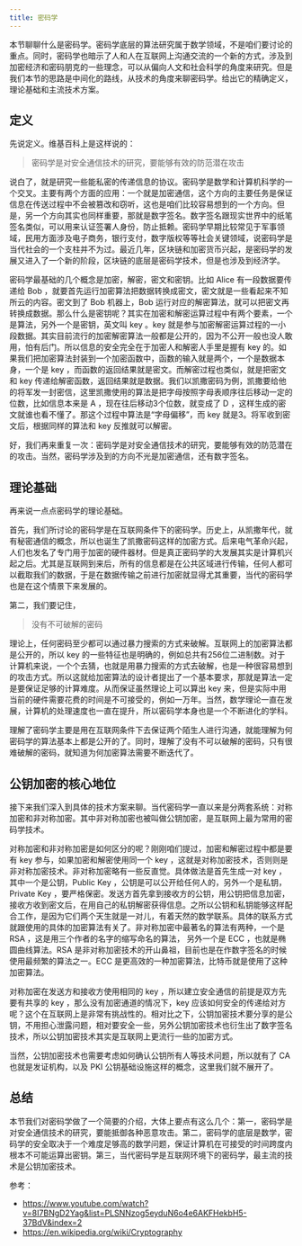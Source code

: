 ```yaml
---
title: 密码学
---
```


本节聊聊什么是密码学。密码学底层的算法研究属于数学领域，不是咱们要讨论的重点。同时，密码学也暗示了人和人在互联网上沟通交流的一个新的方式，涉及到加密经济和密码朋克的一些理念，可以从偏向人文和社会科学的角度来研究。但是我们本节的思路是中间化的路线，从技术的角度来聊密码学。给出它的精确定义，理论基础和主流技术方案。

## 定义

先说定义。维基百科上是这样说的：

> 密码学是对安全通信技术的研究，要能够有效的防范潜在攻击

说白了，就是研究一些能私密的传递信息的协议。密码学是数学和计算机科学的一个交叉。主要有两个方面的应用：一个就是加密通信，这个方向的主要任务是保证信息在传送过程中不会被篡改和窃听，这也是咱们比较容易想到的一个方向。但是，另一个方向其实也同样重要，那就是数字签名。数字签名跟现实世界中的纸笔签名类似，可以用来认证签署人身份，防止抵赖。密码学早期比较常见于军事领域，民用方面涉及电子商务，银行支付，数字版权等等社会关键领域，说密码学是当代社会的一个支柱并不为过。最近几年，区块链和加密货币兴起，是密码学的发展又进入了一个新的阶段，区块链的底层是密码学技术，但是也涉及到经济学。

密码学最基础的几个概念是加密，解密，密文和密钥。比如 Alice 有一段数据要传递给 Bob ，就要首先运行加密算法把数据转换成密文，密文就是一些看起来不知所云的内容。密文到了 Bob 机器上，Bob 运行对应的解密算法，就可以把密文再转换成数据。那么什么是密钥呢？其实在加密和解密运算过程中有两个要素，一个是算法，另外一个是密钥，英文叫 key 。key 就是参与加密解密运算过程的一小段数据。其实目前流行的加密解密算法一般都是公开的，因为不公开一般也没人敢用，怕有后门。所以信息的安全完全在于加密人和解密人手里是握有 key 的。如果我们把加密算法封装到一个加密函数中，函数的输入就是两个，一个是数据本身，一个是 key ，而函数的返回结果就是密文。而解密过程也类似，就是把密文和 key 传递给解密函数，返回结果就是数据。我们以凯撒密码为例，凯撒要给他的将军发一封密信，这里凯撒使用的算法是把字母按照字母表顺序往后移动一定的位数，比如信息本来是 A ，现在往后移动3个位数，就变成了 D ，这样生成的密文就谁也看不懂了。那这个过程中算法是“字母偏移”，而 key 就是3。将军收到密文后，根据同样的算法和 key 反推就可以解密。

好，我们再来重复一次：密码学是对安全通信技术的研究，要能够有效的防范潜在的攻击。当然，密码学涉及到的方向不光是加密通信，还有数字签名。

## 理论基础

再来说一点点密码学的理论基础。

首先，我们所讨论的密码学是在互联网条件下的密码学。历史上，从凯撒年代，就有秘密通信的概念，所以也诞生了凯撒密码这样的加密方式。后来电气革命兴起，人们也发名了专门用于加密的硬件器材。但是真正密码学的大发展其实是计算机兴起之后。尤其是互联网到来后，所有的信息都是在公共区域进行传输，任何人都可以截取我们的数据，于是在数据传输之前进行加密就显得尤其重要，当代的密码学也是在这个情景下来发展的。

第二，我们要记住，

>没有不可破解的密码

理论上，任何密码至少都可以通过暴力搜索的方式来破解。互联网上的加密算法都是公开的，所以 key 的一些特征也是明确的，例如总共有256位二进制数。对于计算机来说，一个个去猜，也就是用暴力搜索的方式去破解，也是一种很容易想到的攻击方式。所以这就给加密算法的设计者提出了一个基本要求，那就是算法一定是要保证足够的计算难度。从而保证虽然理论上可以算出 key 来，但是实际中用当前的硬件需要花费的时间是不可接受的，例如一万年。当然，数学理论一直在发展，计算机的处理速度也一直在提升，所以密码学本身也是一个不断进化的学科。

理解了密码学主要是用在互联网条件下去保证两个陌生人进行沟通，就能理解为何密码学的算法基本上都是公开的了。同时，理解了没有不可以破解的密码，只有很难破解的密码，就知道为何加密算法需要不断迭代了。

## 公钥加密的核心地位

接下来我们深入到具体的技术方案来聊。当代密码学一直以来是分两套系统：对称加密和非对称加密。其中非对称加密也被叫做公钥加密，是互联网上最为常用的密码学技术。

对称加密和非对称加密是如何区分的呢？刚刚咱们提过，加密和解密过程中都是要有 key 参与，如果加密和解密使用同一个 key ，这就是对称加密技术，否则则是非对称加密技术。非对称加密略有一些反直觉。具体做法是首先生成一对 key ，其中一个是公钥，Public Key ，公钥是可以公开给任何人的，另外一个是私钥，Private Key ，要严格保密。发送方首先拿到接收方的公钥，用公钥把信息加密，接收方收到密文后，在用自己的私钥解密获得信息。之所以公钥和私钥能够这样配合工作，是因为它们两个天生就是一对儿，有着天然的数学联系。具体的联系方式就跟使用的具体的加密算法有关了。非对称加密中最著名的算法有两种，一个是 RSA ，这是用三个作者的名字的缩写命名的算法， 另外一个是 ECC ，也就是椭圆曲线算法。RSA 是非对称加密技术的开山鼻祖，目前也是在作数字签名的时候使用最频繁的算法之一。ECC 是更高效的一种加密算法，比特币就是使用了这种加密算法。

对称加密在发送方和接收方使用相同的 key ，所以建立安全通信的前提是双方先要有共享的 key ，那么没有加密通道的情况下，key 应该如何安全的传递给对方呢？这个在互联网上是非常有挑战性的。相对比之下，公钥加密技术要分享的是公钥，不用担心泄露问题，相对要安全一些，另外公钥加密技术也衍生出了数字签名技术，所以公钥加密技术其实是互联网上更流行一些的加密方式。

当然，公钥加密技术也需要考虑如何确认公钥所有人等技术问题，所以就有了 CA 也就是发证机构，以及 PKI 公钥基础设施这样的概念，这里我们就不展开了。

## 总结

本节我们对密码学做了一个简要的介绍，大体上要点有这么几个：第一，密码学是对安全通信技术的研究，要能抵御各种恶意攻击。第二，密码学的底层是数学，密码学的安全取决于一个难度足够高的数学问题，保证计算机在可接受的时间跨度内根本不可能运算出密钥。第三，当代密码学是互联网环境下的密码学，最主流的技术是公钥加密技术。

参考：

- https://www.youtube.com/watch?v=8I7BNgD2Yag&list=PLSNNzog5eyduN6o4e6AKFHekbH5-37BdV&index=2
- https://en.wikipedia.org/wiki/Cryptography
